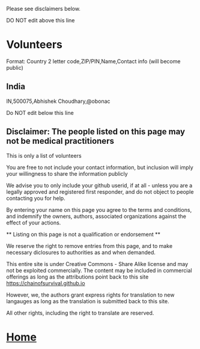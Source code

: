 Please see disclaimers below.

DO NOT edit above this line

# Volunteers
Format: Country 2 letter code,ZIP/PIN,Name,Contact info (will become public)

## India
IN,500075,Abhishek Choudhary,@obonac

Do NOT edit below this line

## Disclaimer: The people listed on this page may not be medical practitioners
This is only a list of volunteers

You are free to not include your contact information, but inclusion will imply
your willingness to share the information publicly

We advise you to only include your github userid, if at all - unless you
are a legally approved and registered first responder, and do not object to
people contacting you for help.

By entering your name on this page you agree to the terms and conditions,
and indemnify the owners, authors, associated organizations against the 
effect of your actions.

** Listing on this page is not a qualification or endorsement **

We reserve the right to remove entries from this page, and to make necessary
diclosures to authorities as and when demanded.

This entire site is under Creative Commons - Share Alike license and may
not be exploited commercially. The content may be included in commercial 
offerings as long as the attributions point back to this site
https://chainofsurvival.github.io

However, we, the authors grant express rights for translation to new
langauges as long as the translation is submitted back to this site.

All other rights, including the right to translate are reserved.

# [Home](https://chainofsurvival.github.io)
